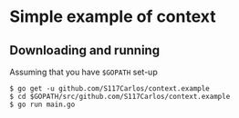 # Simple example of context

## Downloading and running

Assuming that you have `$GOPATH` set-up

```shell
$ go get -u github.com/S117Carlos/context.example
$ cd $GOPATH/src/github.com/S117Carlos/context.example
$ go run main.go
```